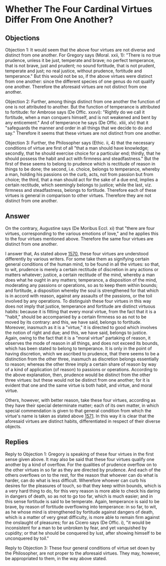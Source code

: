 # Whether The Four Cardinal Virtues Differ From One Another?

## Objections

Objection 1: It would seem that the above four virtues are not diverse and distinct from one another. For Gregory says (Moral. xxii, 1): "There is no true prudence, unless it be just, temperate and brave; no perfect temperance, that is not brave, just and prudent; no sound fortitude, that is not prudent, temperate and just; no real justice, without prudence, fortitude and temperance." But this would not be so, if the above virtues were distinct from one another: since the different species of one genus do not qualify one another. Therefore the aforesaid virtues are not distinct from one another.

Objection 2: Further, among things distinct from one another the function of one is not attributed to another. But the function of temperance is attributed to fortitude: for Ambrose says (De Offic. xxxvi): "Rightly do we call it fortitude, when a man conquers himself, and is not weakened and bent by any enticement." And of temperance he says (De Offic. xliii, xlv) that it "safeguards the manner and order in all things that we decide to do and say." Therefore it seems that these virtues are not distinct from one another.

Objection 3: Further, the Philosopher says (Ethic. ii, 4) that the necessary conditions of virtue are first of all "that a man should have knowledge; secondly, that he should exercise choice for a particular end; thirdly, that he should possess the habit and act with firmness and steadfastness." But the first of these seems to belong to prudence which is rectitude of reason in things to be done; the second, i.e. choice, belongs to temperance, whereby a man, holding his passions on the curb, acts, not from passion but from choice; the third, that a man should act for the sake of a due end, implies a certain rectitude, which seemingly belongs to justice; while the last, viz. firmness and steadfastness, belongs to fortitude. Therefore each of these virtues is general in comparison to other virtues. Therefore they are not distinct from one another.

## Answer

On the contrary, Augustine says (De Moribus Eccl. xi) that "there are four virtues, corresponding to the various emotions of love," and he applies this to the four virtues mentioned above. Therefore the same four virtues are distinct from one another.

I answer that, As stated above [1570](A[3]), these four virtues are understood differently by various writers. For some take them as signifying certain general conditions of the human mind, to be found in all the virtues: so that, to wit, prudence is merely a certain rectitude of discretion in any actions or matters whatever; justice, a certain rectitude of the mind, whereby a man does what he ought in any matters; temperance, a disposition of the mind, moderating any passions or operations, so as to keep them within bounds; and fortitude, a disposition whereby the soul is strengthened for that which is in accord with reason, against any assaults of the passions, or the toil involved by any operations. To distinguish these four virtues in this way does not imply that justice, temperance and fortitude are distinct virtuous habits: because it is fitting that every moral virtue, from the fact that it is a "habit," should be accompanied by a certain firmness so as not to be moved by its contrary: and this, we have said, belongs to fortitude. Moreover, inasmuch as it is a "virtue," it is directed to good which involves the notion of right and due; and this, we have said, belongs to justice. Again, owing to the fact that it is a "moral virtue" partaking of reason, it observes the mode of reason in all things, and does not exceed its bounds, which has been stated to belong to temperance. It is only in the point of having discretion, which we ascribed to prudence, that there seems to be a distinction from the other three, inasmuch as discretion belongs essentially to reason; whereas the other three imply a certain share of reason by way of a kind of application (of reason) to passions or operations. According to the above explanation, then, prudence would be distinct from the other three virtues: but these would not be distinct from one another; for it is evident that one and the same virtue is both habit, and virtue, and moral virtue.

Others, however, with better reason, take these four virtues, according as they have their special determinate matter; each of its own matter, in which special commendation is given to that general condition from which the virtue's name is taken as stated above [1571](A[3]). In this way it is clear that the aforesaid virtues are distinct habits, differentiated in respect of their diverse objects.

## Replies

Reply to Objection 1: Gregory is speaking of these four virtues in the first sense given above. It may also be said that these four virtues qualify one another by a kind of overflow. For the qualities of prudence overflow on to the other virtues in so far as they are directed by prudence. And each of the others overflows on to the rest, for the reason that whoever can do what is harder, can do what is less difficult. Wherefore whoever can curb his desires for the pleasures of touch, so that they keep within bounds, which is a very hard thing to do, for this very reason is more able to check his daring in dangers of death, so as not to go too far, which is much easier; and in this sense fortitude is said to be temperate. Again, temperance is said to be brave, by reason of fortitude overflowing into temperance: in so far, to wit, as he whose mind is strengthened by fortitude against dangers of death, which is a matter of very great difficulty, is more able to remain firm against the onslaught of pleasures; for as Cicero says (De Offic. i), "it would be inconsistent for a man to be unbroken by fear, and yet vanquished by cupidity; or that he should be conquered by lust, after showing himself to be unconquered by toil."

Reply to Objection 3: These four general conditions of virtue set down by the Philosopher, are not proper to the aforesaid virtues. They may, however, be appropriated to them, in the way above stated.